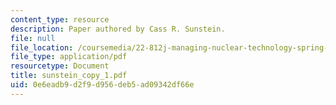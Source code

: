 ```yaml
---
content_type: resource
description: Paper authored by Cass R. Sunstein.
file: null
file_location: /coursemedia/22-812j-managing-nuclear-technology-spring-2004/0e6eadb9d2f9d956deb5ad09342df66e_sunstein_copy_1.pdf
file_type: application/pdf
resourcetype: Document
title: sunstein_copy_1.pdf
uid: 0e6eadb9-d2f9-d956-deb5-ad09342df66e
---
```

